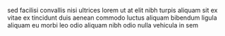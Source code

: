 sed facilisi convallis nisi ultrices lorem ut at elit nibh turpis aliquam sit ex
vitae ex tincidunt duis aenean commodo luctus aliquam bibendum ligula aliquam
eu morbi leo odio aliquam nibh odio nulla vehicula in sem